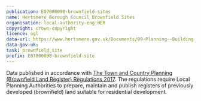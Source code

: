 ```yaml
---
publication: E07000098-brownfield-sites
name: Hertsmere Borough Council Brownfield Sites
organisation: local-authority-eng:HER
copyright: crown-copyright
licence: ogl
data-url: https://www.hertsmere.gov.uk/Documents/09-Planning--Building-Control/Planning-Policy/Planning-Publications/hertsmere-brownfieldregister-2017-12-22-rev1.xlsx
data-gov-uk: 
task: brownfield_site
prefix: E07000098-brownfield-site
---
```


Data published in accordance with [The Town and Country Planning (Brownfield Land Register) Regulations 2017](http://www.legislation.gov.uk/uksi/2017/403/contents/made).
The regulations require Local Planning Authorities to prepare, maintain and publish registers of previously developed (brownfield) land suitable for residential development.

